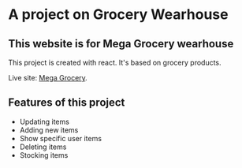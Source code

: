 # A project on Grocery Wearhouse
## This website is for Mega Grocery wearhouse

This project is created with react. It's based on grocery products.

Live site: [Mega Grocery](https://mega-grocery-bb035.web.app/).

## Features of this project

* Updating items
* Adding new items
* Show specific user items
* Deleting items
* Stocking items

